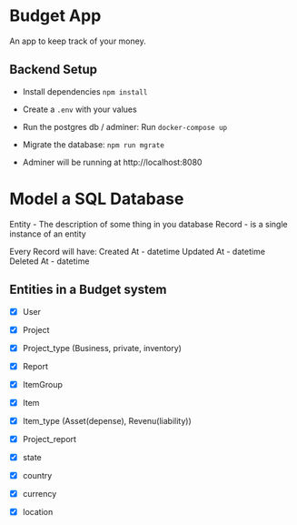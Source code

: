 # Budget App

An app to keep track of your money.

## Backend Setup

* Install dependencies `npm install`
* Create a `.env` with your values
* Run the postgres db / adminer: Run `docker-compose up`
* Migrate the database: `npm run mgrate`

* Adminer will be running at http://localhost:8080


# Model a SQL Database

Entity - The description of some thing in you database
    Record - is a single instance of an entity

Every Record will have:
    Created At - datetime
    Updated At - datetime
    Deleted At - datetime

## Entities in a Budget system

* [x] User
* [x] Project
* [x] Project_type (Business, private, inventory)
* [x] Report
* [x] ItemGroup
* [x] Item
* [x] Item_type (Asset(depense), Revenu(liability))
* [x] Project_report
* [x] state
* [x] country
* [x] currency
* [x] location





